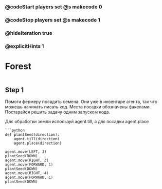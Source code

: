 ### @codeStart players set @s makecode 0
### @codeStop players set @s makecode 1

### @hideIteration true 
### @explicitHints 1


# Forest

```python
```

## Step 1
Помоги фермеру посадить семена. Они уже в инвентаре агента, так что можешь начинать писать код. Места посадки обозначены факелами. Постарайся решить задачу одним запуском кода.

Для обработки земли используй agent.till, а для посадки agent.place


```ghost
```python
def plantSeed(direction):
    agent.till(direction)
    agent.place(direction)

agent.move(LEFT, 3)
plantSeed(DOWN)
agent.move(RIGHT, 3)
agent.move(FORWARD, 1)
plantSeed(DOWN)
agent.move(RIGHT, 4)
agent.move(FORWARD, 1)
plantSeed(DOWN)
```

